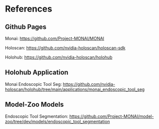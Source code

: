 # References
## Github Pages
Monai: https://github.com/Project-MONAI/MONAI

Holoscan: https://github.com/nvidia-holoscan/holoscan-sdk

Holohub: https://github.com/nvidia-holoscan/holohub

## Holohub Application
Monai Endoscopic Tool Seg: https://github.com/nvidia-holoscan/holohub/tree/main/applications/monai_endoscopic_tool_seg

## Model-Zoo Models
Endoscopic Tool Segmentation: https://github.com/Project-MONAI/model-zoo/tree/dev/models/endoscopic_tool_segmentation
